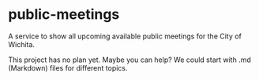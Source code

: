 # public-meetings
A service to show all upcoming available public meetings for the City of Wichita.

This project has no plan yet. Maybe you can help? We could start with .md (Markdown) files for different topics.

